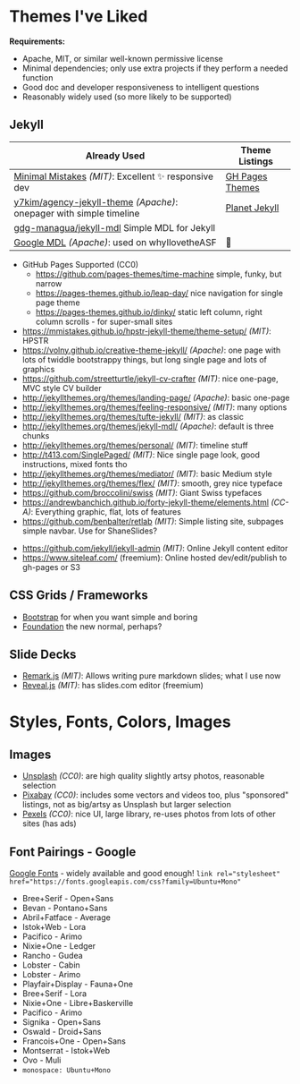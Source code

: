 # Themes I've Liked

**Requirements:**

- Apache, MIT, or similar well-known permissive license
- Minimal dependencies; only use extra projects if they perform a needed function
- Good doc and developer responsiveness to intelligent questions
- Reasonably widely used (so more likely to be supported)

## Jekyll

| **Already Used** | **Theme Listings** | 
| --- | --- |
| [Minimal Mistakes](https://github.com/mmistakes/minimal-mistakes) _(MIT)_: Excellent :sparkles: responsive dev | [GH Pages Themes](https://pages.github.com/themes/) |
| [y7kim/agency-jekyll-theme](https://y7kim.github.io/agency-jekyll-theme) _(Apache)_: onepager with simple timeline | [Planet Jekyll](https://github.com/planetjekyll/awesome-jekyll-themes) |
| [gdg-managua/jekyll-mdl](https://github.com/gdg-managua/jekyll-mdl) Simple MDL for Jekyll |  |
| [Google MDL](https://github.com/google/material-design-lite) _(Apache)_: used on whyIlovetheASF | :tiger: |

- GitHub Pages Supported (CC0)
  - https://github.com/pages-themes/time-machine simple, funky, but narrow 
  - https://pages-themes.github.io/leap-day/ nice navigation for single page theme
  - https://pages-themes.github.io/dinky/ static left column, right column scrolls - for super-small sites
- https://mmistakes.github.io/hpstr-jekyll-theme/theme-setup/ _(MIT)_: HPSTR
- https://volny.github.io/creative-theme-jekyll/ _(Apache)_: one page with lots of twiddle bootstrappy things, but long single page and lots of graphics
- https://github.com/streetturtle/jekyll-cv-crafter _(MIT)_: nice one-page, MVC style CV builder
- http://jekyllthemes.org/themes/landing-page/ _(Apache)_: basic one-page
- http://jekyllthemes.org/themes/feeling-responsive/ _(MIT)_: many options
- http://jekyllthemes.org/themes/tufte-jekyll/ _(MIT)_: as classic
- http://jekyllthemes.org/themes/jekyll-mdl/ _(Apache)_: default is three chunks
- http://jekyllthemes.org/themes/personal/ _(MIT)_: timeline stuff
- http://t413.com/SinglePaged/ _(MIT)_: Nice single page look, good instructions, mixed fonts tho
- http://jekyllthemes.org/themes/mediator/ _(MIT)_: basic Medium style
- http://jekyllthemes.org/themes/flex/ _(MIT)_: smooth, grey nice typeface
- https://github.com/broccolini/swiss _(MIT)_: Giant Swiss typefaces
- https://andrewbanchich.github.io/forty-jekyll-theme/elements.html _(CC-A)_: Everything graphic, flat, lots of features
- https://github.com/benbalter/retlab _(MIT)_: Simple listing site, subpages simple navbar. Use for ShaneSlides?

* https://github.com/jekyll/jekyll-admin _(MIT)_: Online Jekyll content editor
* https://www.siteleaf.com/ (freemium): Online hosted dev/edit/publish to gh-pages or S3

## CSS Grids / Frameworks

- [Bootstrap](https://getbootstrap.com/) for when you want simple and boring
- [Foundation](http://foundation.zurb.com/) the new normal, perhaps?

## Slide Decks

- [Remark.js](https://remarkjs.com/) _(MIT)_: Allows writing pure markdown slides; what I use now
- [Reveal.js](https://github.com/hakimel/reveal.js) _(MIT)_: has slides.com editor (freemium)

# Styles, Fonts, Colors, Images

## Images

- [Unsplash](https://unsplash.com/search/coffee) _(CC0)_: are high quality slightly artsy photos, reasonable selection
- [Pixabay](https://pixabay.com/) _(CC0)_: includes some vectors and videos too, plus "sponsored" listings, not as big/artsy as Unsplash but larger selection
- [Pexels](https://www.pexels.com/) _(CC0)_: nice UI, large library, re-uses photos from lots of other sites (has ads)

## Font Pairings - Google

[Google Fonts](https://fonts.google.com/) - widely available and good enough!
`link rel="stylesheet" href="https://fonts.googleapis.com/css?family=Ubuntu+Mono"`

- Bree+Serif - Open+Sans
- Bevan - Pontano+Sans
- Abril+Fatface - Average
- Istok+Web - Lora
- Pacifico - Arimo
- Nixie+One - Ledger
- Rancho - Gudea
- Lobster - Cabin
- Lobster - Arimo
- Playfair+Display - Fauna+One
- Bree+Serif - Lora
- Nixie+One - Libre+Baskerville
- Pacifico - Arimo
- Signika - Open+Sans
- Oswald - Droid+Sans
- Francois+One - Open+Sans
- Montserrat - Istok+Web
- Ovo - Muli
- `monospace: Ubuntu+Mono`
